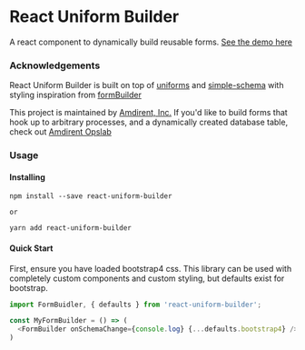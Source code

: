 # React Uniform Builder

A react component to dynamically build reusable forms. [See the demo here]()

### Acknowledgements

React Uniform Builder is built on top of [uniforms](https://github.com/vazco/uniforms) and [simple-schema](https://github.com/aldeed/node-simple-schema) with styling inspiration from [formBuilder](git@github.com:kevinchappell/formBuilder.git)

This project is maintained by [Amdirent, Inc.](https://amdirent.com) If you'd like to build forms that hook up to arbitrary processes, and a dynamically created database table, check out [Amdirent Opslab](opslab.amdirent.com)

### Usage

#### Installing

````
npm install --save react-uniform-builder

or

yarn add react-uniform-builder
````

#### Quick Start

First, ensure you have loaded bootstrap4 css. This library can be used with completely custom components and custom styling, but defaults exist for bootstrap.


```javascript
import FormBuidler, { defaults } from 'react-uniform-builder';

const MyFormBuilder = () => (
  <FormBuilder onSchemaChange={console.log} {...defaults.bootstrap4} />
)
```


